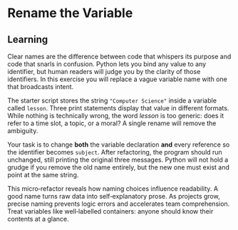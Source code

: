 # Rename the Variable

## Learning
Clear names are the difference between code that whispers its purpose and code that snarls in confusion. Python lets you bind any value to any identifier, but human readers will judge you by the clarity of those identifiers. In this exercise you will replace a vague variable name with one that broadcasts intent.

The starter script stores the string `"Computer Science"` inside a variable called `lesson`. Three print statements display that value in different formats. While nothing is technically wrong, the word *lesson* is too generic: does it refer to a time slot, a topic, or a moral? A single rename will remove the ambiguity.

Your task is to change **both** the variable declaration **and** every reference so the identifier becomes `subject`. After refactoring, the program should run unchanged, still printing the original three messages. Python will not hold a grudge if you remove the old name entirely, but the new one must exist and point at the same string.

This micro‑refactor reveals how naming choices influence readability. A good name turns raw data into self‑explanatory prose. As projects grow, precise naming prevents logic errors and accelerates team comprehension. Treat variables like well‑labelled containers: anyone should know their contents at a glance.
